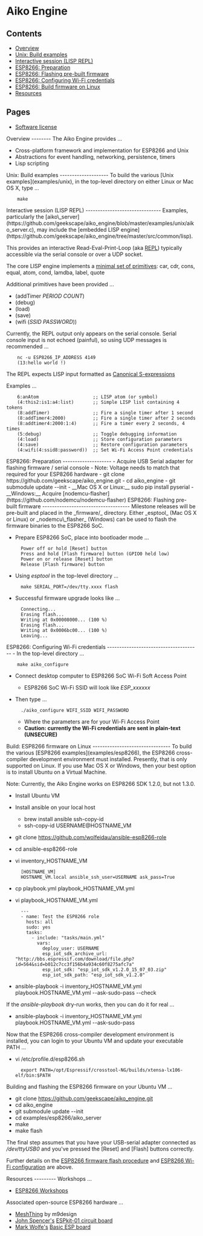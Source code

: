 Aiko Engine
===========

Contents
--------
- [Overview](#overview)
- [Unix: Build examples](#unix_build)
- [Interactive session (LISP REPL)](#lisp_repl)
- [ESP8266: Preparation](#esp8266_preparation)
- [ESP8266: Flashing pre-built firmware](#esp8266_flash)
- [ESP8266: Configuring Wi-Fi credentials](#esp8266_configure)
- [ESP8266: Build firmware on Linux](#esp8266_build)
- [Resources](#resources)

Pages
-----
- [Software license](License)

<a name="overview" />
Overview
--------
The Aiko Engine provides ...

- Cross-platform framework and implementation for ESP8266 and Unix
- Abstractions for event handling, networking, persistence, timers
- Lisp scripting

<a name="unix_build" />
Unix: Build examples
--------------------
To build the various [Unix examples](examples/unix),
in the top-level directory on either Linux or Mac OS X, type ...

        make

<a name="lisp_repl" />
Interactive session (LISP REPL)
-------------------------------
Examples, particularly the
[aiko\_server](https://github.com/geekscape/aiko_engine/blob/master/examples/unix/aiko_server.c),
may include the
[embedded LISP engine](https://github.com/geekscape/aiko_engine/tree/master/src/common/lisp).

This provides an interactive Read-Eval-Print-Loop
(aka [REPL](https://en.wikipedia.org/wiki/Read%E2%80%93eval%E2%80%93print_loop))
typically accessible via the serial console or over a UDP socket.

The core LISP engine implements a
[minimal set of primitives](http://ep.yimg.com/ty/cdn/paulgraham/jmc.lisp):
car, cdr, cons, equal, atom, cond, lamdba, label, quote

Additional primitives have been provided ...

- (addTimer _PERIOD_ _COUNT_)
- (debug)
- (load)
- (save)
- (wifi (_SSID_ _PASSWORD_))

Currently, the REPL output only appears on the serial console.
Serial console input is not echoed (painful), so using UDP messages is
recommended ...

        nc -u ESP8266_IP_ADDRESS 4149
        (13:hello world !)

The REPL expects LISP input formatted as
[Canonical S-expressions](https://en.wikipedia.org/wiki/Canonical_S-expressions)

Examples ...

        6:anAtom                    ;; LISP atom (or symbol)
        (4:this2:is1:a4:list)       ;; Simple LISP list containing 4 tokens
        (8:addTimer)                ;; Fire a single timer after 1 second
        (8:addTimer4:2000)          ;; Fire a single timer after 2 seconds
        (8:addtimer4:2000:1:4)      ;; Fire a timer every 2 seconds, 4 times
        (5:debug)                   ;; Toggle debugging information
        (4:load)                    ;; Store configuration parameters
        (4:save)                    ;; Restore configuration parameters
        (4:wifi(4:ssid8:password))  ;; Set Wi-Fi Access Point credentials

<a name="esp8266_preparation" />
ESP8266: Preparation
--------------------
- Acquire USB Serial adapter for flashing firmware / serial console
  - Note: Voltage needs to match that required for your ESP8266 hardware
- git clone https://github.com/geekscape/aiko_engine.git
- cd aiko_engine
- git submodule update --init
- __Mac OS X or Linux:__ sudo pip install pyserial
- __Windows:__ Acquire
[nodemcu-flasher](https://github.com/nodemcu/nodemcu-flasher)

<a name="esp8266_flash" />
ESP8266: Flashing pre-built firmware
------------------------------------
Milestone releases will be pre-built and placed in the _firmware/_ directory.
Either _esptool_ (Mac OS X or Linux) or _nodemcu\_flasher_ (Windows) can be
used to flash the firmware binaries to the ESP8266 SoC.

- Prepare ESP8266 SoC, place into bootloader mode ...

        Power off or hold [Reset] button
        Press and hold [Flash firmware] button (GPIO0 held low)
        Power on or release [Reset] button
        Release [Flash firmware] button

- Using _esptool_ in the top-level directory ...

        make SERIAL_PORT=/dev/tty.xxxx flash

- Successful firmware upgrade looks like ...

        Connecting...
        Erasing flash...
        Writing at 0x00008000... (100 %)
        Erasing flash...
        Writing at 0x0006bc00... (100 %)
        Leaving...

<a name="esp8266_configure" />
ESP8266: Configuring Wi-Fi credentials
--------------------------------------
- In the top-level directory ...

        make aiko_configure

- Connect desktop computer to ESP8266 SoC Wi-Fi Soft Access Point
  - ESP8266 SoC Wi-Fi SSID will look like _ESP\_xxxxxx_

- Then type ...

        ./aiko_configure WIFI_SSID WIFI_PASSWORD

  - Where the parameters are for your Wi-Fi Access Point
  - __Caution: currently the Wi-Fi credentials are sent in plain-text (UNSECURE)__

<a name="esp8266_build" />
Build: ESP8266 firmware on Linux
--------------------------------
To build the various [ESP8266 examples](examples/esp8266),
the ESP8266 cross-compiler development environment must installed.
Presently, that is only supported on Linux.  If you use Mac OS X or
Windows, then your best option is to install Ubuntu on a Virtual Machine.

Note: Currently, the Aiko Engine works on ESP8266 SDK 1.2.0, but not 1.3.0.

- Install Ubuntu VM
- Install ansible on your local host
  - brew install ansible ssh-copy-id
  - ssh-copy-id USERNAME@HOSTNAME\_VM
- git clone https://github.com/wolfeidau/ansible-esp8266-role
- cd ansible-esp8266-role
- vi inventory\_HOSTNAME\_VM

        [HOSTNAME_VM]
        HOSTNAME_VM.local ansible_ssh_user=USERNAME ask_pass=True

- cp playbook.yml playbook\_HOSTNAME\_VM.yml
- vi playbook\_HOSTNAME\_VM.yml

        ---
        - name: Test the ESP8266 role
          hosts: all
          sudo: yes
          tasks:
            - include: "tasks/main.yml" 
              vars:
                deploy_user: USERNAME 
                esp_iot_sdk_archive_url: "http://bbs.espressif.com/download/file.php?id=564&sid=b012c7cc3f156b4a934c60f8275afc7a"
                esp_iot_sdk: "esp_iot_sdk_v1.2.0_15_07_03.zip"
                esp_iot_sdk_path: "esp_iot_sdk_v1.2.0"

- ansible-playbook -i inventory\_HOSTNAME\_VM.yml playbook.HOSTNAME\_VM.yml --ask-sudo-pass --check

If the _ansible-playbook_ dry-run works, then you can do it for real ...

- ansible-playbook -i inventory\_HOSTNAME\_VM.yml playbook.HOSTNAME\_VM.yml --ask-sudo-pass

Now that the ESP8266 cross-compiler development environment is installed,
you can login to your Ubuntu VM and update your executable PATH ...

- vi /etc/profile.d/esp8266.sh 

        export PATH=/opt/Espressif/crosstool-NG/builds/xtensa-lx106-elf/bin:$PATH

Building and flashing the ESP8266 firmware on your Ubuntu VM ...

- git clone https://github.com/geekscape/aiko_engine.git
- cd aiko_engine
- git submodule update --init
- cd examples/esp8266/aiko_server
- make
- make flash

The final step assumes that you have your USB-serial adapter connected as
_/dev/ttyUSB0_ and you've pressed the [Reset] and [Flash] buttons correctly.

Further details on the [ESP8266 firmware flash procedure](#esp8266_flash)
and [ESP8266 Wi-Fi configuration](esp8266_configure) are above.

<a name="resources" />
Resources
---------
Workshops ...

- [ESP8266 Workshops](https://github.com/geekscape/nodemcu_esp8266)

Associated open-source ESP8266 hardware ...

- [MeshThing](http://www.m9design.co) by m9design
- [John Spencer's](https://twitter.com/mage0r)
  [ESPkit-01 circuit board](https://github.com/mage0r/ESPkit-01)
- [Mark Wolfe's](https://twitter.com/wolfeidau)
  [Basic ESP board](https://github.com/wolfeidau/basic_esp_board)
